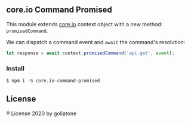## core.io Command Promised

This module extends [core.io](https://github.com/goliatone/application-core) context object with a new method: `promisedCommand`.

We can dispatch a command event and `await` the command's resolution:

```js
let response = await context.promisedCommand('api.get', event);
```

### Install

```
$ npm i -S core.io-command-promised
```

## License
® License 2020 by goliatone

